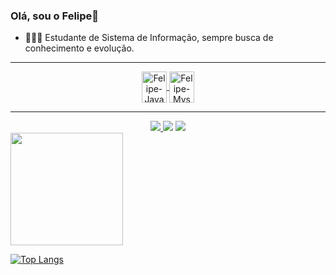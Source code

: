 ### Olá, sou o Felipe👋

- 👨🏾‍💻 Estudante de Sistema de Informação, sempre busca de conhecimento e evolução.

<hr>
  <p align="center">
   <a href="https://github.com/HarukaIonaSao/github-readme-stats/actions">
  <img align="center" alt="Felipe-Java" height="50" width="40"src="https://cdn.jsdelivr.net/gh/devicons/devicon/icons/java/java-original-wordmark.svg" />
  <img align="center" alt="Felipe-Mysql" height="50" width="40" src="https://cdn.jsdelivr.net/gh/devicons/devicon/icons/mysql/mysql-original-wordmark.svg" />
<br> <hr>     

<div align="center">
<a href = "mailto:felipemp2014@gmail.com"><img src="https://img.shields.io/badge/-Gmail-%23333?style=for-the-badge&logo=gmail&logoColor=cornflowerblue" target="_blank">
 <a href="https://instagram.com/felipe.moreira_2" target="_blank"><img src="https://img.shields.io/badge/-Instagram-%23E4405F?style=for-the-badge&logo=instagram&logoColor=white" target="_blank"></a>
  </a>
    <a href="https://wa.me/5528988052177"> 
    <img src="https://img.shields.io/badge/WhatsApp-25D366?style=for-the-badge&logo=whatsapp&logoColor=white">
  </a>  
</a>
  
</div>

<div>
 <a href="https://github.com/felipepz">
 <img height="180em" src="https://github-readme-stats.vercel.app/api?username=felipepz&show_icons=true&theme=algolia&include_all_commits=true&count_private=true&hide=issues&show_icons=true&show_owner=true">
  
[![Top Langs](https://github-readme-stats.vercel.app/api/top-langs/?username=felipepz&layout=compact&langs_count=7&theme=algolia)](https://github.com/felipepz/github-readme-stats)      
</div>

